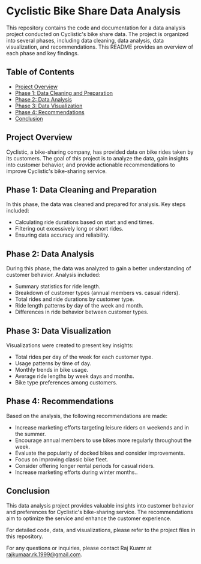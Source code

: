 # Cyclistic Bike Share Data Analysis

This repository contains the code and documentation for a data analysis project conducted on Cyclistic's bike share data. The project is organized into several phases, including data cleaning, data analysis, data visualization, and recommendations. This README provides an overview of each phase and key findings.

## Table of Contents

- [Project Overview](#project-overview)
- [Phase 1: Data Cleaning and Preparation](#phase-1-data-cleaning-and-preparation)
- [Phase 2: Data Analysis](#phase-2-data-analysis)
- [Phase 3: Data Visualization](#phase-3-data-visualization)
- [Phase 4: Recommendations](#phase-4-recommendations)
- [Conclusion](#conclusion)

## Project Overview

Cyclistic, a bike-sharing company, has provided data on bike rides taken by its customers. The goal of this project is to analyze the data, gain insights into customer behavior, and provide actionable recommendations to improve Cyclistic's bike-sharing service.

## Phase 1: Data Cleaning and Preparation

In this phase, the data was cleaned and prepared for analysis. Key steps included:
- Calculating ride durations based on start and end times.
- Filtering out excessively long or short rides.
- Ensuring data accuracy and reliability.

## Phase 2: Data Analysis

During this phase, the data was analyzed to gain a better understanding of customer behavior. Analysis included:
- Summary statistics for ride length.
- Breakdown of customer types (annual members vs. casual riders).
- Total rides and ride durations by customer type.
- Ride length patterns by day of the week and month.
- Differences in ride behavior between customer types.

## Phase 3: Data Visualization

Visualizations were created to present key insights:
- Total rides per day of the week for each customer type.
- Usage patterns by time of day.
- Monthly trends in bike usage.
- Average ride lengths by week days and months.
- Bike type preferences among customers.

## Phase 4: Recommendations

Based on the analysis, the following recommendations are made:
- Increase marketing efforts targeting leisure riders on weekends and in the summer.
- Encourage annual members to use bikes more regularly throughout the week.
- Evaluate the popularity of docked bikes and consider improvements.
- Focus on improving classic bike fleet.
- Consider offering longer rental periods for casual riders.
- Increase marketing efforts during winter months..

## Conclusion

This data analysis project provides valuable insights into customer behavior and preferences for Cyclistic's bike-sharing service. The recommendations aim to optimize the service and enhance the customer experience.

For detailed code, data, and visualizations, please refer to the project files in this repository.

For any questions or inquiries, please contact Raj Kuamr at rajkumaar.rk.1999@gmail.com.